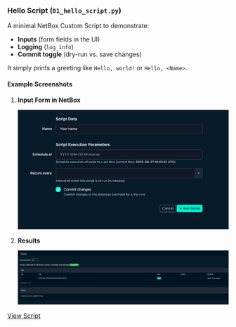 ### **Hello Script (`01_hello_script.py`)**

A minimal NetBox Custom Script to demonstrate:

- **Inputs** (form fields in the UI)
- **Logging** (`log_info`)
- **Commit toggle** (dry-run vs. save changes)

It simply prints a greeting like `Hello, world!` or `Hello, <Name>`.

#### Example Screenshots

1. **Input Form in NetBox**

   ![Input Form](images/hello_1.png)

2. **Results**

   ![Results](images/hello_2.png)

[View Script](../scripts/01_hello_script.py)
